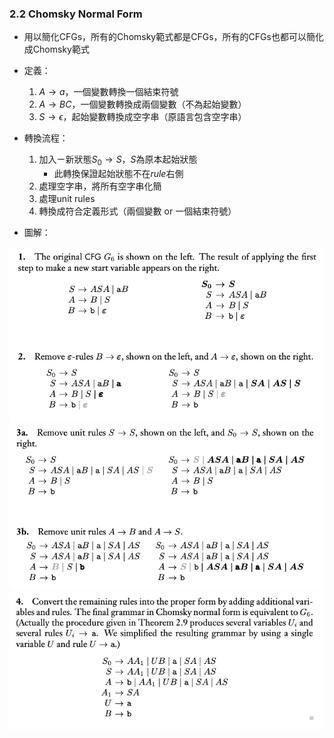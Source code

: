 ### 2.2 Chomsky Normal Form

- 用以簡化CFGs，所有的Chomsky範式都是CFGs，所有的CFGs也都可以簡化成Chomsky範式

- 定義：
  1. $A \rightarrow a$，一個變數轉換一個結束符號
  2. $A \rightarrow BC$，一個變數轉換成兩個變數（不為起始變數）
  3. $S \rightarrow \epsilon$，起始變數轉換成空字串（原語言包含空字串）

- 轉換流程：
  1. 加入ㄧ新狀態$S_0 \rightarrow S$，$S$為原本起始狀態
     - 此轉換保證起始狀態不在$rule$右側
  2. 處理空字串，將所有空字串化簡
  3. 處理unit rules
  4. 轉換成符合定義形式（兩個變數 or 一個結束符號）

- 圖解：

![avatar](Graph/2.2.1.png)
![avatar](Graph/2.2.2.png)
![avatar](Graph/2.2.3.png)
